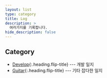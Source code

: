 ```yaml
---
layout: list
type: category
title: Log
description: >
  여러가지를 기록합니다.
hide_description: false
---
```

<!-- blank -->

## Category
* [Develop]{:.heading.flip-title} --- 개발 일지  
* [Guitar]{:.heading.flip-title} --- 기타 잡다한 일지    

[Develop]:  /develop/
[Guitar]:   /guitar/